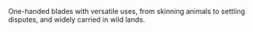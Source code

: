 One-handed blades with versatile uses, from skinning animals to settling disputes, and widely carried in wild lands.